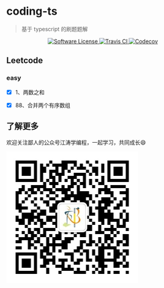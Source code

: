 # coding-ts

> 基于 typescript 的刷题题解

<p align="center">
  <a href="LICENSE">
    <img src="https://img.shields.io/badge/license-MIT-brightgreen.svg?style=flat-square" alt="Software License" />
  </a>
  <a href="https://travis-ci.com/github/ataola/coding-ts" target="_blank" rel="noopener noreferrer">
    <img alt="Travis CI" src="https://img.shields.io/travis/ataola/coding-ts.svg">
  </a>
  <a href="https://codecov.io/gh/ataola/coding-ts" target="_blank" rel="noopener noreferrer">
    <img alt="Codecov" src="https://img.shields.io/codecov/c/github/ataola/coding-ts.svg">
  </a>
</p>

## Leetcode

### easy

- [x] 1、两数之和

- [x] 88、合并两个有序数组

## 了解更多

欢迎关注鄙人的公众号江涛学编程，一起学习，共同成长:smile:

![](img/qrcode.jpg)
